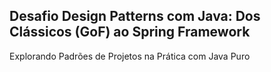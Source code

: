 ## Desafio Design Patterns com Java: Dos Clássicos (GoF) ao Spring Framework
Explorando Padrões de Projetos na Prática com Java Puro
